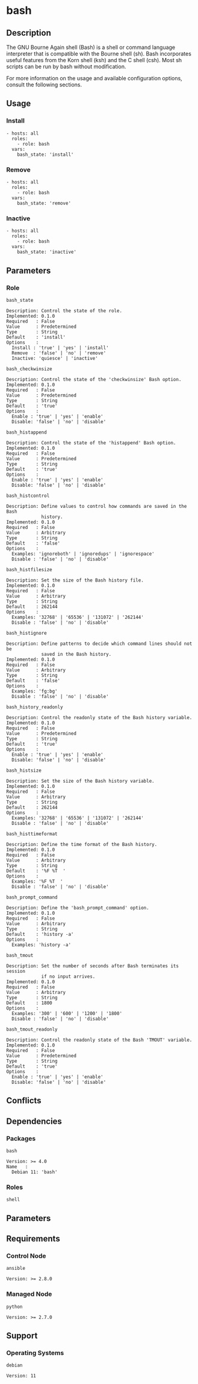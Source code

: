 # bash

## Description

The GNU Bourne Again shell (Bash) is a shell or command language interpreter
that is compatible with the Bourne shell (sh). Bash incorporates useful features
from the Korn shell (ksh) and the C shell (csh). Most sh scripts can be run by
bash without modification.

For more information on the usage and available configuration options,
consult the following sections.

## Usage

### Install

```
- hosts: all
  roles:
    - role: bash
  vars:
    bash_state: 'install'
```

### Remove

```
- hosts: all
  roles:
    - role: bash
  vars:
    bash_state: 'remove'
```

### Inactive

```
- hosts: all
  roles:
    - role: bash
  vars:
    bash_state: 'inactive'
```

## Parameters

### Role

`bash_state`

    Description: Control the state of the role.
    Implemented: 0.1.0
    Required   : False
    Value      : Predetermined
    Type       : String
    Default    : 'install'
    Options    :
      Install : 'true' | 'yes' | 'install'
      Remove  : 'false' | 'no' | 'remove'
      Inactive: 'quiesce' | 'inactive'

`bash_checkwinsize`

    Description: Control the state of the 'checkwinsize' Bash option.
    Implemented: 0.1.0
    Required   : False
    Value      : Predetermined
    Type       : String
    Default    : 'true'
    Options    :
      Enable : 'true' | 'yes' | 'enable'
      Disable: 'false' | 'no' | 'disable'

`bash_histappend`

    Description: Control the state of the 'histappend' Bash option.
    Implemented: 0.1.0
    Required   : False
    Value      : Predetermined
    Type       : String
    Default    : 'true'
    Options    :
      Enable : 'true' | 'yes' | 'enable'
      Disable: 'false' | 'no' | 'disable'

`bash_histcontrol`

    Description: Define values to control how commands are saved in the Bash
                 history.
    Implemented: 0.1.0
    Required   : False
    Value      : Arbitrary
    Type       : String
    Default    : 'false'
    Options    :
      Examples: 'ignoreboth' | 'ignoredups' | 'ignorespace'
      Disable : 'false' | 'no' | 'disable'

`bash_histfilesize`

    Description: Set the size of the Bash history file.
    Implemented: 0.1.0
    Required   : False
    Value      : Arbitrary
    Type       : String
    Default    : 262144
    Options    :
      Examples: '32768' | '65536' | '131072' | '262144'
      Disable : 'false' | 'no' | 'disable'

`bash_histignore`

    Description: Define patterns to decide which command lines should not be
                 saved in the Bash history.
    Implemented: 0.1.0
    Required   : False
    Value      : Arbitrary
    Type       : String
    Default    : 'false'
    Options    :
      Examples: 'fg:bg'
      Disable : 'false' | 'no' | 'disable'

`bash_history_readonly`

    Description: Control the readonly state of the Bash history variable.
    Implemented: 0.1.0
    Required   : False
    Value      : Predetermined
    Type       : String
    Default    : 'true'
    Options    :
      Enable : 'true' | 'yes' | 'enable'
      Disable: 'false' | 'no' | 'disable'

`bash_histsize`

    Description: Set the size of the Bash history variable.
    Implemented: 0.1.0
    Required   : False
    Value      : Arbitrary
    Type       : String
    Default    : 262144
    Options    :
      Examples: '32768' | '65536' | '131072' | '262144'
      Disable : 'false' | 'no' | 'disable'

`bash_histtimeformat`

    Description: Define the time format of the Bash history.
    Implemented: 0.1.0
    Required   : False
    Value      : Arbitrary
    Type       : String
    Default    : '%F %T  '
    Options    :
      Examples: '%F %T  '
      Disable : 'false' | 'no' | 'disable'

`bash_prompt_command`

    Description: Define the 'bash_prompt_command' option.
    Implemented: 0.1.0
    Required   : False
    Value      : Arbitrary
    Type       : String
    Default    : 'history -a'
    Options    :
      Examples: 'history -a'

`bash_tmout`

    Description: Set the number of seconds after Bash terminates its session
                 if no input arrives.
    Implemented: 0.1.0
    Required   : False
    Value      : Arbitrary
    Type       : String
    Default    : 1800
    Options    :
      Examples: '300' | '600' | '1200' | '1800'
      Disable : 'false' | 'no' | 'disable'

`bash_tmout_readonly`

    Description: Control the readonly state of the Bash 'TMOUT' variable.
    Implemented: 0.1.0
    Required   : False
    Value      : Predetermined
    Type       : String
    Default    : 'true'
    Options    :
      Enable : 'true' | 'yes' | 'enable'
      Disable: 'false' | 'no' | 'disable'

## Conflicts

## Dependencies

### Packages

`bash`

    Version: >= 4.0
    Name   :
      Debian 11: 'bash'

### Roles

`shell`

## Parameters

## Requirements

### Control Node

`ansible`

    Version: >= 2.8.0

### Managed Node

`python`

    Version: >= 2.7.0

## Support

### Operating Systems

`debian`

    Version: 11
